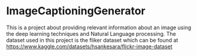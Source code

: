 # ImageCaptioningGenerator
This is a project about providing relevant information about an image using the deep learning techniques and Natural Language processing. The dataset used in this project is the fliker dataset which can be found at https://www.kaggle.com/datasets/hsankesara/flickr-image-dataset
